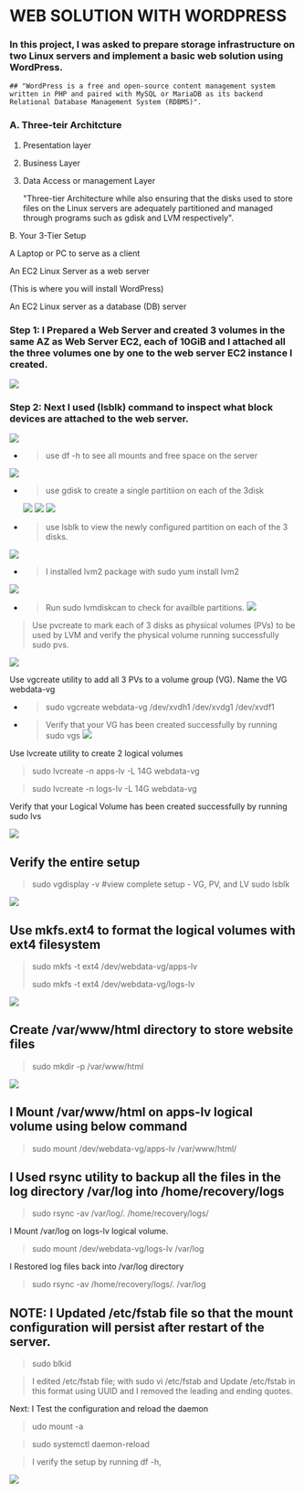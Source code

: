 # WEB SOLUTION WITH WORDPRESS 

### In this project, I was asked to prepare storage infrastructure on two Linux servers and implement a basic web solution using WordPress.


    ## "WordPress is a free and open-source content management system written in PHP and paired with MySQL or MariaDB as its backend Relational Database Management System (RDBMS)".

### A. Three-teir Architcture

1. Presentation layer 
2. Business Layer
3. Data Access or management Layer 

    "Three-tier Architecture while also ensuring that the disks used to store files on the Linux servers are adequately partitioned and managed through programs such as gdisk and LVM respectively".
   

B. Your 3-Tier Setup

A Laptop or PC to serve as a client

An EC2 Linux Server as a web server

(This is where you will install WordPress)

An EC2 Linux server as a database (DB) server   

### Step 1: I Prepared a Web Server and created 3 volumes in the same AZ as Web Server EC2, each of 10GiB and I attached all the three volumes one by one to the web server EC2 instance I created. 

![](2022-03-25-18-16-17.png)

### Step 2: Next I used (lsblk) command to inspect what block devices are attached to the web server.

![](2022-03-25-18-18-43.png)


+ >use df -h to see all mounts and free space on the server

![](2022-03-26-14-21-08.png)

+ >use gdisk to create  a single partitiion on each of the 3disk
  
  ![](2022-03-26-14-23-23.png)
  ![](2022-03-26-14-24-04.png)
![](2022-03-26-14-24-16.png)

+ >use lsblk to view the newly configured partition on each of the 3 disks.

![](2022-03-26-14-26-01.png)

+ >I installed lvm2 package with sudo yum install lvm2
 
![](2022-03-26-14-33-06.png)

+ >Run sudo lvmdiskcan to check for availble partitions.
![](2022-03-26-14-31-06.png)

>Use pvcreate to mark each of 3 disks as physical volumes (PVs) to be used by LVM and verify the physical volume running successfully sudo pvs. 
  
  ![](2022-03-26-14-41-47.png)

Use vgcreate utility to add all 3 PVs to a volume group (VG). Name the VG webdata-vg

+ >sudo vgcreate webdata-vg /dev/xvdh1 /dev/xvdg1 /dev/xvdf1
+ >Verify that your VG has been created successfully by running sudo vgs
  ![](2022-03-26-14-50-15.png)
  
Use lvcreate utility to create 2 logical volumes

>sudo lvcreate -n apps-lv -L 14G webdata-vg

>sudo lvcreate -n logs-lv -L 14G webdata-vg

Verify that your Logical Volume has been created successfully by running sudo lvs

![](2022-03-26-14-52-54.png)


## Verify the entire setup

>sudo vgdisplay -v #view complete setup - VG, PV, and LV
sudo lsblk 

![](2022-03-26-14-54-16.png)

## Use mkfs.ext4 to format the logical volumes with ext4 filesystem

> sudo mkfs -t ext4 /dev/webdata-vg/apps-lv
> 
> sudo mkfs -t ext4 /dev/webdata-vg/logs-lv

![](2022-03-26-15-27-32.png)

## Create /var/www/html directory to store website files

> sudo mkdir -p /var/www/html

![](2022-03-26-15-29-14.png)

## I Mount /var/www/html on apps-lv logical volume using below command 

> sudo mount /dev/webdata-vg/apps-lv /var/www/html/

## I Used rsync utility to backup all the files in the log directory /var/log into /home/recovery/logs

> sudo rsync -av /var/log/. /home/recovery/logs/

I Mount /var/log on logs-lv logical volume. 

> sudo mount /dev/webdata-vg/logs-lv /var/log

I Restored log files back into /var/log directory

> sudo rsync -av /home/recovery/logs/. /var/log

## NOTE: I Updated /etc/fstab file so that the mount configuration will persist after restart of the server.

> sudo blkid

> I edited /etc/fstab file; with sudo vi /etc/fstab and Update /etc/fstab in this format using UUID and I removed the leading and ending quotes.

Next: I Test the configuration and reload the daemon

 >udo mount -a
 
 >sudo systemctl daemon-reload

>I verify the setup by running df -h,

![](2022-03-26-15-55-24.png)

